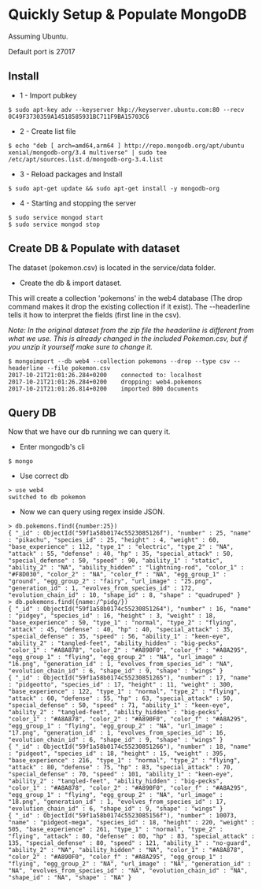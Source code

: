 # Quickly Setup & Populate MongoDB

Assuming Ubuntu.

Default port is 27017

## Install

- 1 - Import pubkey
```
$ sudo apt-key adv --keyserver hkp://keyserver.ubuntu.com:80 --recv 0C49F3730359A14518585931BC711F9BA15703C6
```

- 2 - Create list file

```
$ echo "deb [ arch=amd64,arm64 ] http://repo.mongodb.org/apt/ubuntu xenial/mongodb-org/3.4 multiverse" | sudo tee /etc/apt/sources.list.d/mongodb-org-3.4.list
```

- 3 - Reload packages and Install
```
$ sudo apt-get update && sudo apt-get install -y mongodb-org
```

- 4 - Starting and stopping the server

```
$ sudo service mongod start
$ sudo service mongod stop
```

## Create DB & Populate with dataset

The dataset (pokemon.csv) is located in the service/data folder.

- Create the db & import dataset.

This will create a collection 'pokemons' in the web4 database (The drop command makes it drop the existing collection if it exist). The --headerline tells it how to interpret the fields (first line in the csv).

*Note: In the original dataset from the zip file the headerline is different from what we use. This is already changed in the included Pokemon.csv, but if you unzip it yourself make sure to change it.*

```
$ mongoimport --db web4 --collection pokemons --drop --type csv --headerline --file pokemon.csv
2017-10-21T21:01:26.284+0200	connected to: localhost
2017-10-21T21:01:26.284+0200	dropping: web4.pokemons
2017-10-21T21:01:26.814+0200	imported 800 documents
```

## Query DB

Now that we have our db running we can query it.

- Enter mongodb's cli
```
$ mongo
```

- Use correct db
```
> use web4
switched to db pokemon
```

- Now we can query using regex inside JSON.
```
> db.pokemons.find({number:25})
{ "_id" : ObjectId("59f1a58b0174c5523085126f"), "number" : 25, "name" : "pikachu", "species_id" : 25, "height" : 4, "weight" : 60, "base_experience" : 112, "type_1" : "electric", "type_2" : "NA", "attack" : 55, "defense" : 40, "hp" : 35, "special_attack" : 50, "special_defense" : 50, "speed" : 90, "ability_1" : "static", "ability_2" : "NA", "ability_hidden" : "lightning-rod", "color_1" : "#F8D030", "color_2" : "NA", "color_f" : "NA", "egg_group_1" : "ground", "egg_group_2" : "fairy", "url_image" : "25.png", "generation_id" : 1, "evolves_from_species_id" : 172, "evolution_chain_id" : 10, "shape_id" : 8, "shape" : "quadruped" }
> db.pokemons.find({name:/^pidg/})
{ "_id" : ObjectId("59f1a58b0174c55230851264"), "number" : 16, "name" : "pidgey", "species_id" : 16, "height" : 3, "weight" : 18, "base_experience" : 50, "type_1" : "normal", "type_2" : "flying", "attack" : 45, "defense" : 40, "hp" : 40, "special_attack" : 35, "special_defense" : 35, "speed" : 56, "ability_1" : "keen-eye", "ability_2" : "tangled-feet", "ability_hidden" : "big-pecks", "color_1" : "#A8A878", "color_2" : "#A890F0", "color_f" : "#A8A295", "egg_group_1" : "flying", "egg_group_2" : "NA", "url_image" : "16.png", "generation_id" : 1, "evolves_from_species_id" : "NA", "evolution_chain_id" : 6, "shape_id" : 9, "shape" : "wings" }
{ "_id" : ObjectId("59f1a58b0174c55230851265"), "number" : 17, "name" : "pidgeotto", "species_id" : 17, "height" : 11, "weight" : 300, "base_experience" : 122, "type_1" : "normal", "type_2" : "flying", "attack" : 60, "defense" : 55, "hp" : 63, "special_attack" : 50, "special_defense" : 50, "speed" : 71, "ability_1" : "keen-eye", "ability_2" : "tangled-feet", "ability_hidden" : "big-pecks", "color_1" : "#A8A878", "color_2" : "#A890F0", "color_f" : "#A8A295", "egg_group_1" : "flying", "egg_group_2" : "NA", "url_image" : "17.png", "generation_id" : 1, "evolves_from_species_id" : 16, "evolution_chain_id" : 6, "shape_id" : 9, "shape" : "wings" }
{ "_id" : ObjectId("59f1a58b0174c55230851266"), "number" : 18, "name" : "pidgeot", "species_id" : 18, "height" : 15, "weight" : 395, "base_experience" : 216, "type_1" : "normal", "type_2" : "flying", "attack" : 80, "defense" : 75, "hp" : 83, "special_attack" : 70, "special_defense" : 70, "speed" : 101, "ability_1" : "keen-eye", "ability_2" : "tangled-feet", "ability_hidden" : "big-pecks", "color_1" : "#A8A878", "color_2" : "#A890F0", "color_f" : "#A8A295", "egg_group_1" : "flying", "egg_group_2" : "NA", "url_image" : "18.png", "generation_id" : 1, "evolves_from_species_id" : 17, "evolution_chain_id" : 6, "shape_id" : 9, "shape" : "wings" }
{ "_id" : ObjectId("59f1a58b0174c5523085156f"), "number" : 10073, "name" : "pidgeot-mega", "species_id" : 18, "height" : 220, "weight" : 505, "base_experience" : 261, "type_1" : "normal", "type_2" : "flying", "attack" : 80, "defense" : 80, "hp" : 83, "special_attack" : 135, "special_defense" : 80, "speed" : 121, "ability_1" : "no-guard", "ability_2" : "NA", "ability_hidden" : "NA", "color_1" : "#A8A878", "color_2" : "#A890F0", "color_f" : "#A8A295", "egg_group_1" : "flying", "egg_group_2" : "NA", "url_image" : "NA", "generation_id" : "NA", "evolves_from_species_id" : "NA", "evolution_chain_id" : "NA", "shape_id" : "NA", "shape" : "NA" }
```

